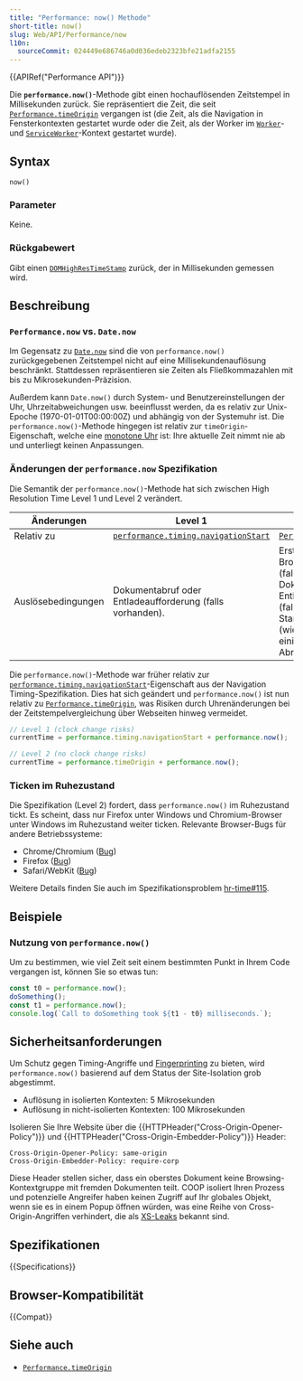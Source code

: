```yaml
---
title: "Performance: now() Methode"
short-title: now()
slug: Web/API/Performance/now
l10n:
  sourceCommit: 024449e686746a0d036edeb2323bfe21adfa2155
---
```


{{APIRef("Performance API")}}

Die **`performance.now()`**-Methode gibt einen hochauflösenden Zeitstempel in Millisekunden zurück. Sie repräsentiert die Zeit, die seit [`Performance.timeOrigin`](/de/docs/Web/API/Performance/timeOrigin) vergangen ist (die Zeit, als die Navigation in Fensterkontexten gestartet wurde oder die Zeit, als der Worker im [`Worker`](/de/docs/Web/API/Worker)- und [`ServiceWorker`](/de/docs/Web/API/ServiceWorker)-Kontext gestartet wurde).

## Syntax

```js-nolint
now()
```

### Parameter

Keine.

### Rückgabewert

Gibt einen [`DOMHighResTimeStamp`](/de/docs/Web/API/DOMHighResTimeStamp) zurück, der in Millisekunden gemessen wird.

## Beschreibung

### `Performance.now` vs. `Date.now`

Im Gegensatz zu [`Date.now`](/de/docs/Web/JavaScript/Reference/Global_Objects/Date/now) sind die von `performance.now()` zurückgegebenen Zeitstempel nicht auf eine Millisekundenauflösung beschränkt. Stattdessen repräsentieren sie Zeiten als Fließkommazahlen mit bis zu Mikrosekunden-Präzision.

Außerdem kann `Date.now()` durch System- und Benutzereinstellungen der Uhr, Uhrzeitabweichungen usw. beeinflusst werden, da es relativ zur Unix-Epoche (1970-01-01T00:00:00Z) und abhängig von der Systemuhr ist. Die `performance.now()`-Methode hingegen ist relativ zur `timeOrigin`-Eigenschaft, welche eine [monotone Uhr](https://w3c.github.io/hr-time/#dfn-monotonic-clock) ist: Ihre aktuelle Zeit nimmt nie ab und unterliegt keinen Anpassungen.

### Änderungen der `performance.now` Spezifikation

Die Semantik der `performance.now()`-Methode hat sich zwischen High Resolution Time Level 1 und Level 2 verändert.

| Änderungen         | Level 1                                                                                    | Level 2                                                                                                                                                                                      |
| ------------------ | ------------------------------------------------------------------------------------------ | -------------------------------------------------------------------------------------------------------------------------------------------------------------------------------------------- |
| Relativ zu         | [`performance.timing.navigationStart`](/de/docs/Web/API/PerformanceTiming/navigationStart) | [`Performance.timeOrigin`](/de/docs/Web/API/Performance/timeOrigin)                                                                                                                          |
| Auslösebedingungen | Dokumentabruf oder Entladeaufforderung (falls vorhanden).                                  | Erstellung des Browsing-Kontexts (falls kein vorheriges Dokument), Entladeaufforderung (falls vorhanden) oder Start der Navigation (wie im HTML definiert, einige Schritte vor Abrufbeginn). |

Die `performance.now()`-Methode war früher relativ zur [`performance.timing.navigationStart`](/de/docs/Web/API/PerformanceTiming/navigationStart)-Eigenschaft aus der Navigation Timing-Spezifikation. Dies hat sich geändert und `performance.now()` ist nun relativ zu [`Performance.timeOrigin`](/de/docs/Web/API/Performance/timeOrigin), was Risiken durch Uhrenänderungen bei der Zeitstempelvergleichung über Webseiten hinweg vermeidet.

```js
// Level 1 (clock change risks)
currentTime = performance.timing.navigationStart + performance.now();

// Level 2 (no clock change risks)
currentTime = performance.timeOrigin + performance.now();
```

### Ticken im Ruhezustand

Die Spezifikation (Level 2) fordert, dass `performance.now()` im Ruhezustand tickt. Es scheint, dass nur Firefox unter Windows und Chromium-Browser unter Windows im Ruhezustand weiter ticken. Relevante Browser-Bugs für andere Betriebssysteme:

- Chrome/Chromium ([Bug](https://bugs.chromium.org/p/chromium/issues/detail?id=1206450))
- Firefox ([Bug](https://bugzilla.mozilla.org/show_bug.cgi?id=1709767))
- Safari/WebKit ([Bug](https://bugs.webkit.org/show_bug.cgi?id=225610))

Weitere Details finden Sie auch im Spezifikationsproblem [hr-time#115](https://github.com/w3c/hr-time/issues/115#issuecomment-1172985601).

## Beispiele

### Nutzung von `performance.now()`

Um zu bestimmen, wie viel Zeit seit einem bestimmten Punkt in Ihrem Code vergangen ist, können Sie so etwas tun:

```js
const t0 = performance.now();
doSomething();
const t1 = performance.now();
console.log(`Call to doSomething took ${t1 - t0} milliseconds.`);
```

## Sicherheitsanforderungen

Um Schutz gegen Timing-Angriffe und [Fingerprinting](/de/docs/Glossary/Fingerprinting) zu bieten, wird `performance.now()` basierend auf dem Status der Site-Isolation grob abgestimmt.

- Auflösung in isolierten Kontexten: 5 Mikrosekunden
- Auflösung in nicht-isolierten Kontexten: 100 Mikrosekunden

Isolieren Sie Ihre Website über die {{HTTPHeader("Cross-Origin-Opener-Policy")}} und
{{HTTPHeader("Cross-Origin-Embedder-Policy")}} Header:

```http
Cross-Origin-Opener-Policy: same-origin
Cross-Origin-Embedder-Policy: require-corp
```

Diese Header stellen sicher, dass ein oberstes Dokument keine Browsing-Kontextgruppe mit
fremden Dokumenten teilt. COOP isoliert Ihren Prozess und potenzielle Angreifer
haben keinen Zugriff auf Ihr globales Objekt, wenn sie es in einem Popup öffnen würden, was eine Reihe
von Cross-Origin-Angriffen verhindert, die als [XS-Leaks](https://github.com/xsleaks/xsleaks) bekannt sind.

## Spezifikationen

{{Specifications}}

## Browser-Kompatibilität

{{Compat}}

## Siehe auch

- [`Performance.timeOrigin`](/de/docs/Web/API/Performance/timeOrigin)
